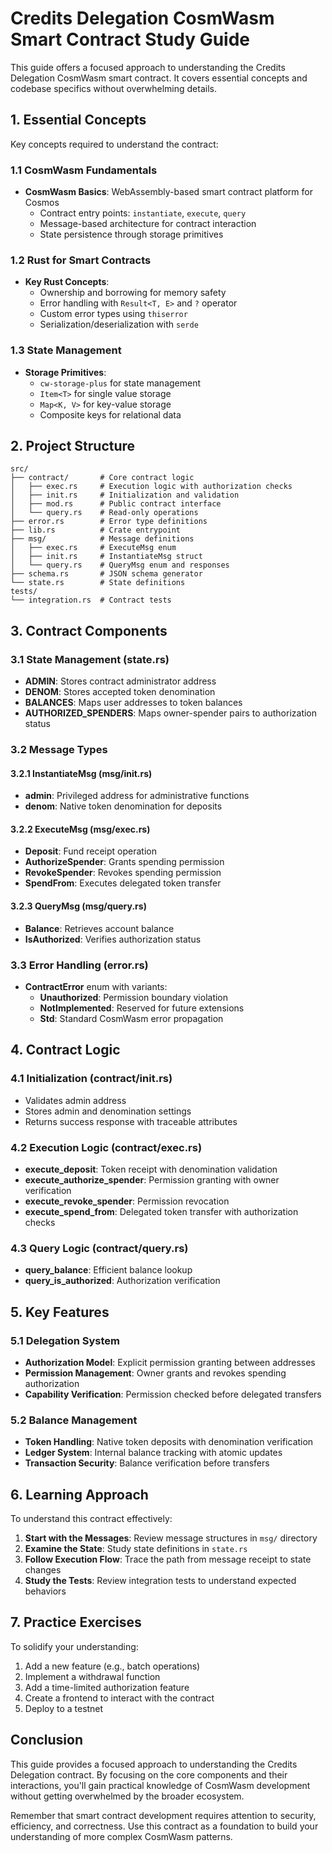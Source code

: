 # Credits Delegation CosmWasm Smart Contract Study Guide

This guide offers a focused approach to understanding the Credits Delegation CosmWasm smart contract. It covers essential concepts and codebase specifics without overwhelming details.

## 1. Essential Concepts

Key concepts required to understand the contract:

### 1.1 CosmWasm Fundamentals
- **CosmWasm Basics**: WebAssembly-based smart contract platform for Cosmos
  - Contract entry points: `instantiate`, `execute`, `query`
  - Message-based architecture for contract interaction
  - State persistence through storage primitives

### 1.2 Rust for Smart Contracts
- **Key Rust Concepts**:
  - Ownership and borrowing for memory safety
  - Error handling with `Result<T, E>` and `?` operator
  - Custom error types using `thiserror`
  - Serialization/deserialization with `serde`

### 1.3 State Management
- **Storage Primitives**:
  - `cw-storage-plus` for state management
  - `Item<T>` for single value storage
  - `Map<K, V>` for key-value storage
  - Composite keys for relational data

## 2. Project Structure

```
src/
├── contract/       # Core contract logic
│   ├── exec.rs     # Execution logic with authorization checks
│   ├── init.rs     # Initialization and validation
│   ├── mod.rs      # Public contract interface
│   └── query.rs    # Read-only operations
├── error.rs        # Error type definitions
├── lib.rs          # Crate entrypoint
├── msg/            # Message definitions
│   ├── exec.rs     # ExecuteMsg enum
│   ├── init.rs     # InstantiateMsg struct
│   └── query.rs    # QueryMsg enum and responses
├── schema.rs       # JSON schema generator
└── state.rs        # State definitions
tests/
└── integration.rs  # Contract tests
```

## 3. Contract Components

### 3.1 State Management (state.rs)
- **ADMIN**: Stores contract administrator address
- **DENOM**: Stores accepted token denomination
- **BALANCES**: Maps user addresses to token balances
- **AUTHORIZED_SPENDERS**: Maps owner-spender pairs to authorization status

### 3.2 Message Types

#### 3.2.1 InstantiateMsg (msg/init.rs)
- **admin**: Privileged address for administrative functions
- **denom**: Native token denomination for deposits

#### 3.2.2 ExecuteMsg (msg/exec.rs)
- **Deposit**: Fund receipt operation
- **AuthorizeSpender**: Grants spending permission
- **RevokeSpender**: Revokes spending permission
- **SpendFrom**: Executes delegated token transfer

#### 3.2.3 QueryMsg (msg/query.rs)
- **Balance**: Retrieves account balance
- **IsAuthorized**: Verifies authorization status

### 3.3 Error Handling (error.rs)
- **ContractError** enum with variants:
  - **Unauthorized**: Permission boundary violation
  - **NotImplemented**: Reserved for future extensions
  - **Std**: Standard CosmWasm error propagation

## 4. Contract Logic

### 4.1 Initialization (contract/init.rs)
- Validates admin address
- Stores admin and denomination settings
- Returns success response with traceable attributes

### 4.2 Execution Logic (contract/exec.rs)
- **execute_deposit**: Token receipt with denomination validation
- **execute_authorize_spender**: Permission granting with owner verification
- **execute_revoke_spender**: Permission revocation
- **execute_spend_from**: Delegated token transfer with authorization checks

### 4.3 Query Logic (contract/query.rs)
- **query_balance**: Efficient balance lookup
- **query_is_authorized**: Authorization verification

## 5. Key Features

### 5.1 Delegation System
- **Authorization Model**: Explicit permission granting between addresses
- **Permission Management**: Owner grants and revokes spending authorization
- **Capability Verification**: Permission checked before delegated transfers

### 5.2 Balance Management
- **Token Handling**: Native token deposits with denomination verification
- **Ledger System**: Internal balance tracking with atomic updates
- **Transaction Security**: Balance verification before transfers

## 6. Learning Approach

To understand this contract effectively:

1. **Start with the Messages**: Review message structures in `msg/` directory
2. **Examine the State**: Study state definitions in `state.rs`
3. **Follow Execution Flow**: Trace the path from message receipt to state changes
4. **Study the Tests**: Review integration tests to understand expected behaviors

## 7. Practice Exercises

To solidify your understanding:

1. Add a new feature (e.g., batch operations)
2. Implement a withdrawal function
3. Add a time-limited authorization feature
4. Create a frontend to interact with the contract
5. Deploy to a testnet

## Conclusion

This guide provides a focused approach to understanding the Credits Delegation contract. By focusing on the core components and their interactions, you'll gain practical knowledge of CosmWasm development without getting overwhelmed by the broader ecosystem.

Remember that smart contract development requires attention to security, efficiency, and correctness. Use this contract as a foundation to build your understanding of more complex CosmWasm patterns.
